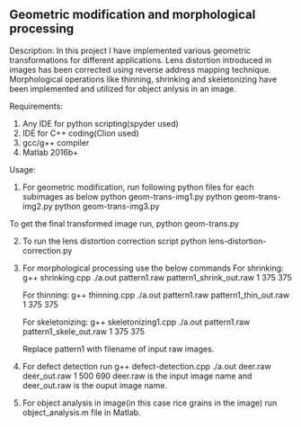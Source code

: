 ## Geometric modification and morphological processing
Description: In this project I have implemented various geometric transformations for different applications. Lens distortion introduced in images has been corrected using reverse address mapping technique. Morphological operations like thinning, shrinking and skeletonizing have been implemented and utilized for object anlysis in an image.

Requirements:
1) Any IDE for python scripting(spyder used)
2) IDE for C++ coding(Clion used)
3) gcc/g++ compiler
4) Matlab 2016b+

Usage:
1. For geometric modification, run following python files for each subimages as below
   python geom-trans-img1.py
   python geom-trans-img2.py
   python geom-trans-img3.py

  To get the final transformed image run,
  python geom-trans.py
  
2. To run the lens distortion correction script
   python lens-distortion-correction.py
  
3. For morphological processing use the below commands
   For shrinking:
   g++ shrinking.cpp
   ./a.out pattern1.raw pattern1_shrink_out.raw 1 375 375
   
   For thinning:
   g++ thinning.cpp
   ./a.out pattern1.raw pattern1_thin_out.raw 1 375 375
   
   For skeletonizing:
   g++ skeletonizing1.cpp
   ./a.out pattern1.raw pattern1_skele_out.raw 1 375 375
   
   Replace pattern1 with filename of input raw images.
   
4. For defect detection run
   g++ defect-detection.cpp
   ./a.out deer.raw deer_out.raw 1 500 690
   deer.raw is the input image name and deer_out.raw is the ouput image name.
   
5. For object analysis in image(in this case rice grains in the image) run object_analysis.m file in Matlab.
   

   
   
